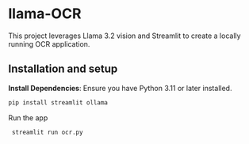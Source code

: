 # llama-OCR

This project leverages Llama 3.2 vision and Streamlit to create a locally running OCR application.

## Installation and setup

**Install Dependencies**:
   Ensure you have Python 3.11 or later installed.
   ```bash
   pip install streamlit ollama
   ```
  Run the app
  ```bash
   streamlit run ocr.py
  ```
